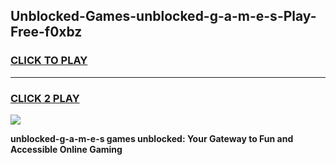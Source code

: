 
## Unblocked-Games-unblocked-g-a-m-e-s-Play-Free-f0xbz
<h3>
<a href="https://premium76.site?title=unblocked-g-a-m-e-s&ref=12A">CLICK TO PLAY</a></h3>
<hr>

<h3>
<a href="https://premium76.site?title=unblocked-g-a-m-e-s&ref=12A">CLICK 2 PLAY</a>
  
</h3>

<a href="https://premium76.site?title=unblocked-g-a-m-e-s&ref=12A"><img src="https://clearcache.store/games.png"></a>


**unblocked-g-a-m-e-s games unblocked: Your Gateway to Fun and Accessible Online Gaming**
